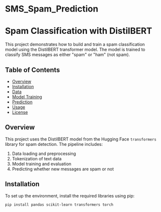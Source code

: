 # SMS_Spam_Prediction
# Spam Classification with DistilBERT

This project demonstrates how to build and train a spam classification model using the DistilBERT transformer model. The model is trained to classify SMS messages as either "spam" or "ham" (not spam).

## Table of Contents

- [Overview](#overview)
- [Installation](#installation)
- [Data](#data)
- [Model Training](#model-training)
- [Prediction](#prediction)
- [Usage](#usage)
- [License](#license)

## Overview

This project uses the DistilBERT model from the Hugging Face `transformers` library for spam detection. The pipeline includes:
1. Data loading and preprocessing
2. Tokenization of text data
3. Model training and evaluation
4. Predicting whether new messages are spam or not

## Installation

To set up the environment, install the required libraries using pip:

```bash
pip install pandas scikit-learn transformers torch
